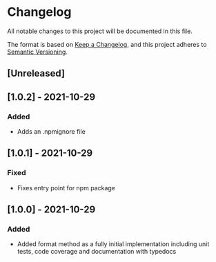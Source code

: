 # Changelog
All notable changes to this project will be documented in this file.

The format is based on [Keep a Changelog](https://keepachangelog.com/en/1.0.0/),
and this project adheres to [Semantic Versioning](https://semver.org/spec/v2.0.0.html).

## [Unreleased]

## [1.0.2] - 2021-10-29
### Added
- Adds an .npmignore file

## [1.0.1] - 2021-10-29
### Fixed
- Fixes entry point for npm package

## [1.0.0] - 2021-10-29
### Added
- Added format method as a fully initial implementation including unit tests, code coverage and documentation with typedocs
